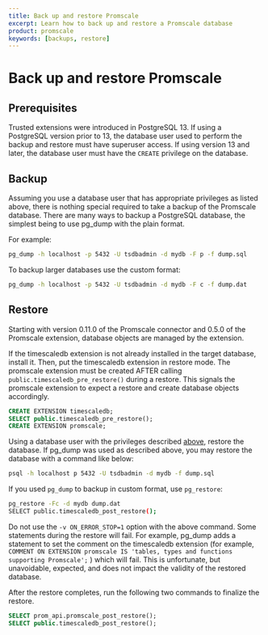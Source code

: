 ```yaml
---
title: Back up and restore Promscale
excerpt: Learn how to back up and restore a Promscale database
product: promscale
keywords: [backups, restore]
---
```


# Back up and restore Promscale

## Prerequisites

Trusted extensions were introduced in PostgreSQL 13. If using a PostgreSQL
version prior to 13, the database user used to perform the backup and restore
must have superuser access. If using version 13 and later, the database user
must have the `CREATE` privilege on the database.

## Backup

Assuming you use a database user that has appropriate privileges as listed
above, there is nothing special required to take a backup of the Promscale
database. There are many ways to backup a PostgreSQL database, the simplest
being to use pg_dump with the plain format.

For example:

```bash
pg_dump -h localhost -p 5432 -U tsdbadmin -d mydb -F p -f dump.sql
```

To backup larger databases use the custom format:

```bash
pg_dump -h localhost -p 5432 -U tsdbadmin -d mydb -F c -f dump.dat
```

## Restore

Starting with version 0.11.0 of the Promscale connector and 0.5.0 of the
Promscale extension, database objects are managed by the extension.

If the timescaledb extension is not already installed in the target database,
install it. Then, put the timescaledb extension in restore mode. The promscale
extension must be created AFTER calling `public.timescaledb_pre_restore()`
during a restore. This signals the promscale extension to expect a restore and
create database objects accordingly.

```sql
CREATE EXTENSION timescaledb;
SELECT public.timescaledb_pre_restore();
CREATE EXTENSION promscale;
```

Using a database user with the privileges described [above][prerequisites],
restore the database. If pg_dump was used as described above, you may restore
the database with a command like below:

```bash
psql -h localhost p 5432 -U tsdbadmin -d mydb -f dump.sql
```

If you used `pg_dump` to backup in custom format, use `pg_restore`:

```bash
pg_restore -Fc -d mydb dump.dat
SELECT public.timescaledb_post_restore();
```

Do not use the `-v ON_ERROR_STOP=1` option with the above command. Some
statements during the restore will fail. For example, pg_dump adds a statement
to set the comment on the timescaledb extension (for example,
`COMMENT ON EXTENSION promscale IS 'tables, types and functions supporting Promscale';`
) which will fail. This is unfortunate, but unavoidable, expected, and does not impact
the validity of the restored database.

After the restore completes, run the following two commands to finalize the
restore.

```sql
SELECT prom_api.promscale_post_restore();
SELECT public.timescaledb_post_restore();
```

[prerequisites]: #prerequisites
